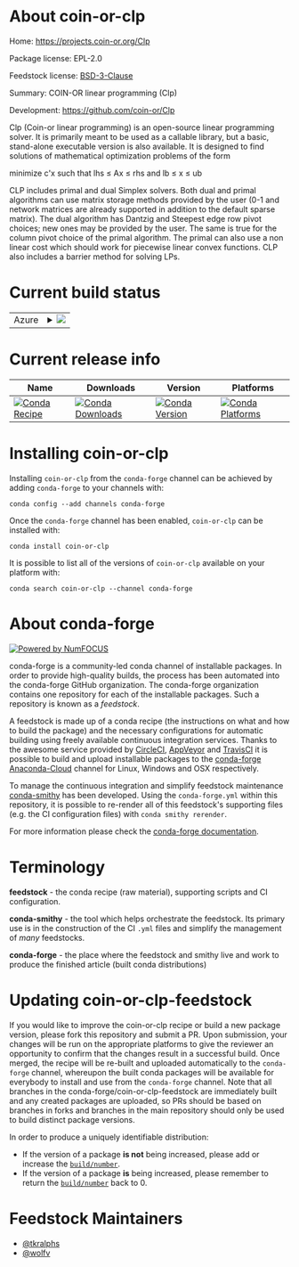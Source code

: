 About coin-or-clp
=================

Home: https://projects.coin-or.org/Clp

Package license: EPL-2.0

Feedstock license: [BSD-3-Clause](https://github.com/conda-forge/coin-or-clp-feedstock/blob/master/LICENSE.txt)

Summary: COIN-OR linear programming (Clp)

Development: https://github.com/coin-or/Clp

Clp (Coin-or linear programming) is an open-source linear programming solver.
It is primarily meant to be used as a callable library, but a basic,
stand-alone executable version is also available. It is designed to find
solutions of mathematical optimization problems of the form

minimize c'x such that lhs ≤ Ax ≤ rhs and lb ≤ x ≤ ub

CLP includes primal and dual Simplex solvers. Both dual and primal algorithms can use matrix storage methods provided by the user (0-1 and network matrices are already supported in addition to the default sparse matrix). The dual algorithm has Dantzig and Steepest edge row pivot choices; new ones may be provided by the user. The same is true for the column pivot choice of the primal algorithm. The primal can also use a non linear cost which should work for piecewise linear convex functions. CLP also includes a barrier method for solving LPs.


Current build status
====================


<table>
    
  <tr>
    <td>Azure</td>
    <td>
      <details>
        <summary>
          <a href="https://dev.azure.com/conda-forge/feedstock-builds/_build/latest?definitionId=10718&branchName=master">
            <img src="https://dev.azure.com/conda-forge/feedstock-builds/_apis/build/status/coin-or-clp-feedstock?branchName=master">
          </a>
        </summary>
        <table>
          <thead><tr><th>Variant</th><th>Status</th></tr></thead>
          <tbody><tr>
              <td>linux_64_c_compiler_version7cxx_compiler_version7fortran_compiler_version7</td>
              <td>
                <a href="https://dev.azure.com/conda-forge/feedstock-builds/_build/latest?definitionId=10718&branchName=master">
                  <img src="https://dev.azure.com/conda-forge/feedstock-builds/_apis/build/status/coin-or-clp-feedstock?branchName=master&jobName=linux&configuration=linux_64_c_compiler_version7cxx_compiler_version7fortran_compiler_version7" alt="variant">
                </a>
              </td>
            </tr><tr>
              <td>linux_64_c_compiler_version9cxx_compiler_version9fortran_compiler_version9</td>
              <td>
                <a href="https://dev.azure.com/conda-forge/feedstock-builds/_build/latest?definitionId=10718&branchName=master">
                  <img src="https://dev.azure.com/conda-forge/feedstock-builds/_apis/build/status/coin-or-clp-feedstock?branchName=master&jobName=linux&configuration=linux_64_c_compiler_version9cxx_compiler_version9fortran_compiler_version9" alt="variant">
                </a>
              </td>
            </tr><tr>
              <td>osx_64_fortran_compiler_version7</td>
              <td>
                <a href="https://dev.azure.com/conda-forge/feedstock-builds/_build/latest?definitionId=10718&branchName=master">
                  <img src="https://dev.azure.com/conda-forge/feedstock-builds/_apis/build/status/coin-or-clp-feedstock?branchName=master&jobName=osx&configuration=osx_64_fortran_compiler_version7" alt="variant">
                </a>
              </td>
            </tr><tr>
              <td>osx_64_fortran_compiler_version9</td>
              <td>
                <a href="https://dev.azure.com/conda-forge/feedstock-builds/_build/latest?definitionId=10718&branchName=master">
                  <img src="https://dev.azure.com/conda-forge/feedstock-builds/_apis/build/status/coin-or-clp-feedstock?branchName=master&jobName=osx&configuration=osx_64_fortran_compiler_version9" alt="variant">
                </a>
              </td>
            </tr>
          </tbody>
        </table>
      </details>
    </td>
  </tr>
</table>

Current release info
====================

| Name | Downloads | Version | Platforms |
| --- | --- | --- | --- |
| [![Conda Recipe](https://img.shields.io/badge/recipe-coin--or--clp-green.svg)](https://anaconda.org/conda-forge/coin-or-clp) | [![Conda Downloads](https://img.shields.io/conda/dn/conda-forge/coin-or-clp.svg)](https://anaconda.org/conda-forge/coin-or-clp) | [![Conda Version](https://img.shields.io/conda/vn/conda-forge/coin-or-clp.svg)](https://anaconda.org/conda-forge/coin-or-clp) | [![Conda Platforms](https://img.shields.io/conda/pn/conda-forge/coin-or-clp.svg)](https://anaconda.org/conda-forge/coin-or-clp) |

Installing coin-or-clp
======================

Installing `coin-or-clp` from the `conda-forge` channel can be achieved by adding `conda-forge` to your channels with:

```
conda config --add channels conda-forge
```

Once the `conda-forge` channel has been enabled, `coin-or-clp` can be installed with:

```
conda install coin-or-clp
```

It is possible to list all of the versions of `coin-or-clp` available on your platform with:

```
conda search coin-or-clp --channel conda-forge
```


About conda-forge
=================

[![Powered by NumFOCUS](https://img.shields.io/badge/powered%20by-NumFOCUS-orange.svg?style=flat&colorA=E1523D&colorB=007D8A)](http://numfocus.org)

conda-forge is a community-led conda channel of installable packages.
In order to provide high-quality builds, the process has been automated into the
conda-forge GitHub organization. The conda-forge organization contains one repository
for each of the installable packages. Such a repository is known as a *feedstock*.

A feedstock is made up of a conda recipe (the instructions on what and how to build
the package) and the necessary configurations for automatic building using freely
available continuous integration services. Thanks to the awesome service provided by
[CircleCI](https://circleci.com/), [AppVeyor](https://www.appveyor.com/)
and [TravisCI](https://travis-ci.com/) it is possible to build and upload installable
packages to the [conda-forge](https://anaconda.org/conda-forge)
[Anaconda-Cloud](https://anaconda.org/) channel for Linux, Windows and OSX respectively.

To manage the continuous integration and simplify feedstock maintenance
[conda-smithy](https://github.com/conda-forge/conda-smithy) has been developed.
Using the ``conda-forge.yml`` within this repository, it is possible to re-render all of
this feedstock's supporting files (e.g. the CI configuration files) with ``conda smithy rerender``.

For more information please check the [conda-forge documentation](https://conda-forge.org/docs/).

Terminology
===========

**feedstock** - the conda recipe (raw material), supporting scripts and CI configuration.

**conda-smithy** - the tool which helps orchestrate the feedstock.
                   Its primary use is in the construction of the CI ``.yml`` files
                   and simplify the management of *many* feedstocks.

**conda-forge** - the place where the feedstock and smithy live and work to
                  produce the finished article (built conda distributions)


Updating coin-or-clp-feedstock
==============================

If you would like to improve the coin-or-clp recipe or build a new
package version, please fork this repository and submit a PR. Upon submission,
your changes will be run on the appropriate platforms to give the reviewer an
opportunity to confirm that the changes result in a successful build. Once
merged, the recipe will be re-built and uploaded automatically to the
`conda-forge` channel, whereupon the built conda packages will be available for
everybody to install and use from the `conda-forge` channel.
Note that all branches in the conda-forge/coin-or-clp-feedstock are
immediately built and any created packages are uploaded, so PRs should be based
on branches in forks and branches in the main repository should only be used to
build distinct package versions.

In order to produce a uniquely identifiable distribution:
 * If the version of a package **is not** being increased, please add or increase
   the [``build/number``](https://conda.io/docs/user-guide/tasks/build-packages/define-metadata.html#build-number-and-string).
 * If the version of a package **is** being increased, please remember to return
   the [``build/number``](https://conda.io/docs/user-guide/tasks/build-packages/define-metadata.html#build-number-and-string)
   back to 0.

Feedstock Maintainers
=====================

* [@tkralphs](https://github.com/tkralphs/)
* [@wolfv](https://github.com/wolfv/)

